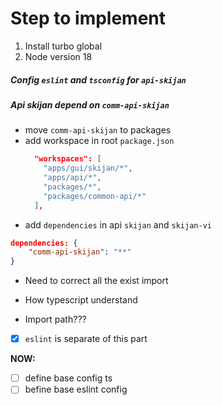 
# Step to implement

1. Install turbo global
2. Node version 18

##### Config `eslint` and `tsconfig` for `api-skijan`

##### Api skijan depend on `comm-api-skijan`
- move `comm-api-skijan` to packages
- add workspace in root `package.json`
	```json
	  "workspaces": [
	    "apps/gui/skijan/*",
	    "apps/api/*",
	    "packages/*",
	    "packages/common-api/*"
	  ],
	```
- add `dependencies` in api `skijan` and `skijan-vi`
```json
dependencies: {
	"comm-api-skijan": "**"
}
```
- Need to correct all the exist import

- How typescript understand
- Import path???
- [x] `eslint` is separate of this part


**NOW:**
- [ ] define base config ts
- [ ] befine base eslint config